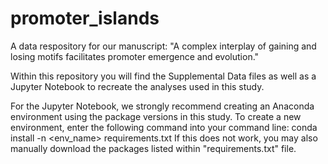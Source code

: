 # promoter_islands
A data respository for our manuscript: "A complex interplay of gaining and losing motifs facilitates promoter emergence and evolution."

Within this repository you will find the Supplemental Data files as well as a Jupyter Notebook to recreate the analyses used in this study. 

For the Jupyter Notebook, we strongly recommend creating an Anaconda environment using the package versions in this study. To create a new environment, enter the following command into your command line: conda install -n <env_name> requirements.txt
If this does not work, you may also manually download the packages listed within "requirements.txt" file.
